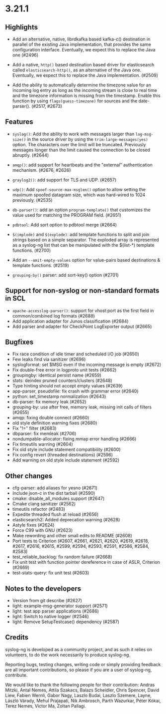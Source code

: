 3.21.1
======

## Highlights

 * Add an alternative, native, librdkafka based kafka-c() destination in
   parallel of the existing Java implementation, that provides the same
   configuration interface.  Eventually, we expect this to replace the Java
   one (#2496)

 * Add a native, `http()` based destination based driver for elasticsearch
   called `elasticsearch-http()`, as an alternative of the Java one.
   Eventually, we expect this to replace the Java implementation.  (#2509)

 * Add the ability to automatically determine the timezone value for an
   incoming log entry as long as the incoming stream is close to real time
   and the timezone information is missing from the timestamp.  Enable this
   function by using `flags(guess-timezone)` for sources and the
   date-parser().  (#2517, #2673)

## Features

 * `syslog()`: Add the ability to work with messages larger than `log-msg-size()`
   in the source driver by using the `trim-large-messages(yes)` option.
   The characters over the limit will be truncated.  Previously messages
   longer than the limit caused the connection to be closed abruptly.
   (#2644)

 * `amqp()`: add support for heartbeats and the "external" authentication
   mechanism. (#2676, #2626)

 * `graylog2()`: add support for TLS and UDP. (#2657)

 * `udp()`: Add `spoof-source-max-msglen()` option to allow setting the
   maximum spoofed datagram size, which was hard-wired to 1024 previously.
   (#2535)

 * `db-parser()`: add an option `program-template()` that customizes the
   value used for matching the PROGRAM field. (#2651)

 * `pdbtool`: Add sort option to pdbtool merge (#2664)

 * `$(implode)` and `$(explode)`: add template functions to split and join
   strings based on a simple separator. The exploded array is represented as
   a syslog-ng list that can be manipulated with the $(list-*) template
   functions. (#2700)

 * Add an `--omit-empty-values` option for value-pairs based destinations &
   template functions. (#2519)

 * `grouping-by()` parser: add sort-key() option (#2701)

## Support for non-syslog or non-standard formats in SCL

 * `apache-accesslog-parser()`: support for vhost:port as the first field in
   common/combined log formats (#2688)
 * Add application adapter for Junos classification (#2684)
 * Add parser and adapter for CheckPoint LogExporter output (#2665)

## Bugfixes

 * Fix race condition of idle timer and scheduled I/O job (#2650)
 * Few leaks find via sanitizer (#2696)
 * syslogformat: set $MSG even if the incoming message is empty (#2672)
 * Fix double-free error in logproto unit tests (#2662)
 * groupingby: identical persist name (#2659)
 * stats: deindex pruned counters/clusters (#2648)
 * Type hinting should not accept empty values (#2639)
 * app-parser, pseudofile: fix crash with grammar error (#2640)
 * python: set_timestamp normalization (#2643)
 * db-parser: fix memory leak (#2652)
 * grouping-by: use after free, memory leak, missing init calls of filters (#2655)
 * amqp: fixing double connect (#2660)
 * old style definition warning fixes (#2680)
 * Fix "!=" filter (#2683)
 * dbparser: fix memleak (#2706)
 * nondumpable-allocator: fixing mmap error handling (#2666)
 * Fix timeutils warning (#2604)
 * Fix old style include statement compatibility (#2600)
 * Fix config revert (threaded destinations) (#2596)
 * Add warning on old style include statement (#2592)

## Other changes

 * cfg-parser: add aliases for yesno (#2671)
 * Include json-c in the dist tarball (#2590)
 * cmake: disable_all_modules support (#2647)
 * Cmake clang sanitizer (#2562)
 * timeutils refactor (#2483)
 * Expedite threaded flush at reload (#2656)
 * elasticsearch2: Added deprecation warning (#2628)
 * Astyle fixes (#2624)
 * Force C99 with GNU (#2623)
 * Make rewording and other small edits to README (#2608)
 * Port tests to Criterion (#2607, #2661, #2621, #2620, #2619, #2618, #2617,
   #2616, #2615, #2599, #2594, #2593, #2591, #2586, #2584, #2583)
 * test_reliable_backlog: fix random failure (#2668)
 * Fix unit test with function pointer dereference in case of ASLR, Criterion (#2669)
 * test-stats-query: fix unit test (#2603)

## Notes to the developers

 * Version from git describe (#2627)
 * light: example-msg-generator support (#2571)
 * light: test app parser applications (#2686)
 * light: Switch to native logger (#2546)
 * light: Remove SetupTestcase() dependency  (#2587)

## Credits

syslog-ng is developed as a community project, and as such it relies
on volunteers, to do the work necessarily to produce syslog-ng.

Reporting bugs, testing changes, writing code or simply providing
feedback are all important contributions, so please if you are a user
of syslog-ng, contribute.

We would like to thank the following people for their contribution:
Andras Mitzki, Antal Nemes, Attila Szakacs, Balazs Scheidler, Chris Spencer,
David Liew, Fabien Wernli, Gabor Nagy, Laszlo Budai, Laszlo Szemere, Layne,
László Várady, Mehul Prajapati, Nik Ambrosch, Parth Wazurkar, Péter Kókai,
Terez Nemes, Victor Ma, Zoltan Pallagi.
